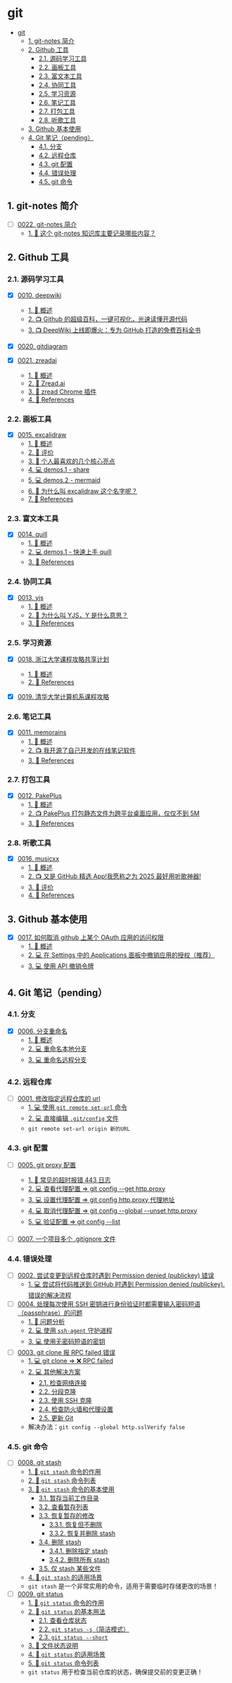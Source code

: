 # git

<!-- region:toc -->

- [git](#git)
  - [1. git-notes 简介](#1-git-notes-简介)
  - [2. Github 工具](#2-github-工具)
    - [2.1. 源码学习工具](#21-源码学习工具)
    - [2.2. 画板工具](#22-画板工具)
    - [2.3. 富文本工具](#23-富文本工具)
    - [2.4. 协同工具](#24-协同工具)
    - [2.5. 学习资源](#25-学习资源)
    - [2.6. 笔记工具](#26-笔记工具)
    - [2.7. 打包工具](#27-打包工具)
    - [2.8. 听歌工具](#28-听歌工具)
  - [3. Github 基本使用](#3-github-基本使用)
  - [4. Git 笔记（pending）](#4-git-笔记pending)
    - [4.1. 分支](#41-分支)
    - [4.2. 远程仓库](#42-远程仓库)
    - [4.3. git 配置](#43-git-配置)
    - [4.4. 错误处理](#44-错误处理)
    - [4.5. git 命令](#45-git-命令)

<!-- endregion:toc -->

## 1. git-notes 简介

- [ ] [0022. git-notes 简介](https://github.com/Tdahuyou/TNotes.git-notes/tree/main/notes/0022.%20git-notes%20%E7%AE%80%E4%BB%8B/README.md)
  - [1. 🤔 这个 git-notes 知识库主要记录哪些内容？](https://github.com/Tdahuyou/TNotes.git-notes/tree/main/notes/0022.%20git-notes%20%E7%AE%80%E4%BB%8B/README.md#1--这个-git-notes-知识库主要记录哪些内容)

## 2. Github 工具

### 2.1. 源码学习工具

- [x] [0010. deepwiki](https://github.com/Tdahuyou/TNotes.git-notes/tree/main/notes/0010.%20deepwiki/README.md)
  - [1. 📝 概述](https://github.com/Tdahuyou/TNotes.git-notes/tree/main/notes/0010.%20deepwiki/README.md#1--概述)
  - [2. 📺 Github 的超级百科，一键可视化，光速读懂开源代码](https://github.com/Tdahuyou/TNotes.git-notes/tree/main/notes/0010.%20deepwiki/README.md#2--github-的超级百科一键可视化光速读懂开源代码)
  - [3. 📺 DeepWiki 上线即爆火：专为 GitHub 打造的免费百科全书](https://github.com/Tdahuyou/TNotes.git-notes/tree/main/notes/0010.%20deepwiki/README.md#3--deepwiki-上线即爆火专为-github-打造的免费百科全书)
- [x] [0020. gitdiagram](https://github.com/Tdahuyou/TNotes.git-notes/tree/main/notes/0020.%20gitdiagram/README.md)

- [x] [0021. zreadai](https://github.com/Tdahuyou/TNotes.git-notes/tree/main/notes/0021.%20zreadai/README.md)
  - [1. 📝 概述](https://github.com/Tdahuyou/TNotes.git-notes/tree/main/notes/0021.%20zreadai/README.md#1--概述)
  - [2. 📒 Zread.ai](https://github.com/Tdahuyou/TNotes.git-notes/tree/main/notes/0021.%20zreadai/README.md#2--zreadai)
  - [3. 📒 zread Chrome 插件](https://github.com/Tdahuyou/TNotes.git-notes/tree/main/notes/0021.%20zreadai/README.md#3--zread-chrome-插件)
  - [4. 🔗 References](https://github.com/Tdahuyou/TNotes.git-notes/tree/main/notes/0021.%20zreadai/README.md#4--references)

### 2.2. 画板工具

- [x] [0015. excalidraw](https://github.com/Tdahuyou/TNotes.git-notes/tree/main/notes/0015.%20excalidraw/README.md)
  - [1. 📝 概述](https://github.com/Tdahuyou/TNotes.git-notes/tree/main/notes/0015.%20excalidraw/README.md#1--概述)
  - [2. 🫧 评价](https://github.com/Tdahuyou/TNotes.git-notes/tree/main/notes/0015.%20excalidraw/README.md#2--评价)
  - [3. 📒 个人最喜欢的几个核心亮点](https://github.com/Tdahuyou/TNotes.git-notes/tree/main/notes/0015.%20excalidraw/README.md#3--个人最喜欢的几个核心亮点)
  - [4. 💻 demos.1 - share](https://github.com/Tdahuyou/TNotes.git-notes/tree/main/notes/0015.%20excalidraw/README.md#4--demos1---share)
  - [5. 💻 demos.2 - mermaid](https://github.com/Tdahuyou/TNotes.git-notes/tree/main/notes/0015.%20excalidraw/README.md#5--demos2---mermaid)
  - [6. 🤔 为什么叫 excalidraw 这个名字呢？](https://github.com/Tdahuyou/TNotes.git-notes/tree/main/notes/0015.%20excalidraw/README.md#6--为什么叫-excalidraw-这个名字呢)
  - [7. 🔗 References](https://github.com/Tdahuyou/TNotes.git-notes/tree/main/notes/0015.%20excalidraw/README.md#7--references)

### 2.3. 富文本工具

- [x] [0014. quill](https://github.com/Tdahuyou/TNotes.git-notes/tree/main/notes/0014.%20quill/README.md)
  - [1. 📝 概述](https://github.com/Tdahuyou/TNotes.git-notes/tree/main/notes/0014.%20quill/README.md#1--概述)
  - [2. 💻 demos.1 - 快速上手 quill](https://github.com/Tdahuyou/TNotes.git-notes/tree/main/notes/0014.%20quill/README.md#2--demos1---快速上手-quill)
  - [3. 🔗 References](https://github.com/Tdahuyou/TNotes.git-notes/tree/main/notes/0014.%20quill/README.md#3--references)

### 2.4. 协同工具

- [x] [0013. yjs](https://github.com/Tdahuyou/TNotes.git-notes/tree/main/notes/0013.%20yjs/README.md)
  - [1. 📝 概述](https://github.com/Tdahuyou/TNotes.git-notes/tree/main/notes/0013.%20yjs/README.md#1--概述)
  - [2. 🤔 为什么叫 YJS，Y 是什么意思？](https://github.com/Tdahuyou/TNotes.git-notes/tree/main/notes/0013.%20yjs/README.md#2--为什么叫-yjsy-是什么意思)
  - [3. 🔗 References](https://github.com/Tdahuyou/TNotes.git-notes/tree/main/notes/0013.%20yjs/README.md#3--references)

### 2.5. 学习资源

- [x] [0018. 浙江大学课程攻略共享计划](https://github.com/Tdahuyou/TNotes.git-notes/tree/main/notes/0018.%20%E6%B5%99%E6%B1%9F%E5%A4%A7%E5%AD%A6%E8%AF%BE%E7%A8%8B%E6%94%BB%E7%95%A5%E5%85%B1%E4%BA%AB%E8%AE%A1%E5%88%92/README.md)
  - [1. 📝 概述](https://github.com/Tdahuyou/TNotes.git-notes/tree/main/notes/0018.%20%E6%B5%99%E6%B1%9F%E5%A4%A7%E5%AD%A6%E8%AF%BE%E7%A8%8B%E6%94%BB%E7%95%A5%E5%85%B1%E4%BA%AB%E8%AE%A1%E5%88%92/README.md#1--概述)
  - [2. 🔗 References](https://github.com/Tdahuyou/TNotes.git-notes/tree/main/notes/0018.%20%E6%B5%99%E6%B1%9F%E5%A4%A7%E5%AD%A6%E8%AF%BE%E7%A8%8B%E6%94%BB%E7%95%A5%E5%85%B1%E4%BA%AB%E8%AE%A1%E5%88%92/README.md#2--references)
- [x] [0019. 清华大学计算机系课程攻略](https://github.com/Tdahuyou/TNotes.git-notes/tree/main/notes/0019.%20%E6%B8%85%E5%8D%8E%E5%A4%A7%E5%AD%A6%E8%AE%A1%E7%AE%97%E6%9C%BA%E7%B3%BB%E8%AF%BE%E7%A8%8B%E6%94%BB%E7%95%A5/README.md)


### 2.6. 笔记工具

- [x] [0011. memorains](https://github.com/Tdahuyou/TNotes.git-notes/tree/main/notes/0011.%20memorains/README.md)
  - [1. 📝 概述](https://github.com/Tdahuyou/TNotes.git-notes/tree/main/notes/0011.%20memorains/README.md#1--概述)
  - [2. 📺 我开源了自己开发的在线笔记软件](https://github.com/Tdahuyou/TNotes.git-notes/tree/main/notes/0011.%20memorains/README.md#2--我开源了自己开发的在线笔记软件)
  - [3. 🔗 References](https://github.com/Tdahuyou/TNotes.git-notes/tree/main/notes/0011.%20memorains/README.md#3--references)

### 2.7. 打包工具

- [x] [0012. PakePlus](https://github.com/Tdahuyou/TNotes.git-notes/tree/main/notes/0012.%20PakePlus/README.md)
  - [1. 📝 概述](https://github.com/Tdahuyou/TNotes.git-notes/tree/main/notes/0012.%20PakePlus/README.md#1--概述)
  - [2. 📺 PakePlus 打包静态文件为跨平台桌面应用，仅仅不到 5M](https://github.com/Tdahuyou/TNotes.git-notes/tree/main/notes/0012.%20PakePlus/README.md#2--pakeplus-打包静态文件为跨平台桌面应用仅仅不到-5m)
  - [3. 🔗 References](https://github.com/Tdahuyou/TNotes.git-notes/tree/main/notes/0012.%20PakePlus/README.md#3--references)

### 2.8. 听歌工具

- [x] [0016. musicxx](https://github.com/Tdahuyou/TNotes.git-notes/tree/main/notes/0016.%20musicxx/README.md)
  - [1. 📝 概述](https://github.com/Tdahuyou/TNotes.git-notes/tree/main/notes/0016.%20musicxx/README.md#1--概述)
  - [2. 📺 又是 GitHub 精选 App!我愿称之为 2025 最好用听歌神器!](https://github.com/Tdahuyou/TNotes.git-notes/tree/main/notes/0016.%20musicxx/README.md#2--又是-github-精选-app我愿称之为-2025-最好用听歌神器)
  - [3. 🫧 评价](https://github.com/Tdahuyou/TNotes.git-notes/tree/main/notes/0016.%20musicxx/README.md#3--评价)
  - [4. 🔗 References](https://github.com/Tdahuyou/TNotes.git-notes/tree/main/notes/0016.%20musicxx/README.md#4--references)

## 3. Github 基本使用

- [x] [0017. 如何取消 github 上某个 OAuth 应用的访问权限](https://github.com/Tdahuyou/TNotes.git-notes/tree/main/notes/0017.%20%E5%A6%82%E4%BD%95%E5%8F%96%E6%B6%88%20github%20%E4%B8%8A%E6%9F%90%E4%B8%AA%20OAuth%20%E5%BA%94%E7%94%A8%E7%9A%84%E8%AE%BF%E9%97%AE%E6%9D%83%E9%99%90/README.md)
  - [1. 📝 概述](https://github.com/Tdahuyou/TNotes.git-notes/tree/main/notes/0017.%20%E5%A6%82%E4%BD%95%E5%8F%96%E6%B6%88%20github%20%E4%B8%8A%E6%9F%90%E4%B8%AA%20OAuth%20%E5%BA%94%E7%94%A8%E7%9A%84%E8%AE%BF%E9%97%AE%E6%9D%83%E9%99%90/README.md#1--概述)
  - [2. 💻 在 Settings 中的 Applications 面板中撤销应用的授权（推荐）](https://github.com/Tdahuyou/TNotes.git-notes/tree/main/notes/0017.%20%E5%A6%82%E4%BD%95%E5%8F%96%E6%B6%88%20github%20%E4%B8%8A%E6%9F%90%E4%B8%AA%20OAuth%20%E5%BA%94%E7%94%A8%E7%9A%84%E8%AE%BF%E9%97%AE%E6%9D%83%E9%99%90/README.md#2--在-settings-中的-applications-面板中撤销应用的授权推荐)
  - [3. 💻 使用 API 撤销令牌](https://github.com/Tdahuyou/TNotes.git-notes/tree/main/notes/0017.%20%E5%A6%82%E4%BD%95%E5%8F%96%E6%B6%88%20github%20%E4%B8%8A%E6%9F%90%E4%B8%AA%20OAuth%20%E5%BA%94%E7%94%A8%E7%9A%84%E8%AE%BF%E9%97%AE%E6%9D%83%E9%99%90/README.md#3--使用-api-撤销令牌)

## 4. Git 笔记（pending）

### 4.1. 分支

- [x] [0006. 分支重命名](https://github.com/Tdahuyou/TNotes.git-notes/tree/main/notes/0006.%20%E5%88%86%E6%94%AF%E9%87%8D%E5%91%BD%E5%90%8D/README.md)
  - [1. 📝 概述](https://github.com/Tdahuyou/TNotes.git-notes/tree/main/notes/0006.%20%E5%88%86%E6%94%AF%E9%87%8D%E5%91%BD%E5%90%8D/README.md#1--概述)
  - [2. 💻 重命名本地分支](https://github.com/Tdahuyou/TNotes.git-notes/tree/main/notes/0006.%20%E5%88%86%E6%94%AF%E9%87%8D%E5%91%BD%E5%90%8D/README.md#2--重命名本地分支)
  - [3. 💻 重命名远程分支](https://github.com/Tdahuyou/TNotes.git-notes/tree/main/notes/0006.%20%E5%88%86%E6%94%AF%E9%87%8D%E5%91%BD%E5%90%8D/README.md#3--重命名远程分支)

### 4.2. 远程仓库

- [ ] [0001. 修改指定远程仓库的 url](https://github.com/Tdahuyou/TNotes.git-notes/tree/main/notes/0001.%20%E4%BF%AE%E6%94%B9%E6%8C%87%E5%AE%9A%E8%BF%9C%E7%A8%8B%E4%BB%93%E5%BA%93%E7%9A%84%20url/README.md)
  - [1. 💻 使用 `git remote set-url` 命令](https://github.com/Tdahuyou/TNotes.git-notes/tree/main/notes/0001.%20%E4%BF%AE%E6%94%B9%E6%8C%87%E5%AE%9A%E8%BF%9C%E7%A8%8B%E4%BB%93%E5%BA%93%E7%9A%84%20url/README.md#1--使用-git-remote-set-url-命令)
  - [2. 💻 直接编辑 `.git/config` 文件](https://github.com/Tdahuyou/TNotes.git-notes/tree/main/notes/0001.%20%E4%BF%AE%E6%94%B9%E6%8C%87%E5%AE%9A%E8%BF%9C%E7%A8%8B%E4%BB%93%E5%BA%93%E7%9A%84%20url/README.md#2--直接编辑-gitconfig-文件)
  - `git remote set-url origin 新的URL`

### 4.3. git 配置

- [ ] [0005. git proxy 配置](https://github.com/Tdahuyou/TNotes.git-notes/tree/main/notes/0005.%20git%20proxy%20%E9%85%8D%E7%BD%AE/README.md)
  - [1. 📒 常见的超时报错 443 日志](https://github.com/Tdahuyou/TNotes.git-notes/tree/main/notes/0005.%20git%20proxy%20%E9%85%8D%E7%BD%AE/README.md#1--常见的超时报错-443-日志)
  - [2. 💻 查看代理配置 => git config --get http.proxy](https://github.com/Tdahuyou/TNotes.git-notes/tree/main/notes/0005.%20git%20proxy%20%E9%85%8D%E7%BD%AE/README.md#2--查看代理配置--git-config---get-httpproxy)
  - [3. 💻 设置代理配置 => git config http.proxy 代理地址](https://github.com/Tdahuyou/TNotes.git-notes/tree/main/notes/0005.%20git%20proxy%20%E9%85%8D%E7%BD%AE/README.md#3--设置代理配置--git-config-httpproxy-代理地址)
  - [4. 💻 取消代理配置 => git config --global --unset http.proxy](https://github.com/Tdahuyou/TNotes.git-notes/tree/main/notes/0005.%20git%20proxy%20%E9%85%8D%E7%BD%AE/README.md#4--取消代理配置--git-config---global---unset-httpproxy)
  - [5. 💻 验证配置 => git config --list](https://github.com/Tdahuyou/TNotes.git-notes/tree/main/notes/0005.%20git%20proxy%20%E9%85%8D%E7%BD%AE/README.md#5--验证配置--git-config---list)
- [ ] [0007. 一个项目多个 .gitignore 文件](https://github.com/Tdahuyou/TNotes.git-notes/tree/main/notes/0007.%20%E4%B8%80%E4%B8%AA%E9%A1%B9%E7%9B%AE%E5%A4%9A%E4%B8%AA%20.gitignore%20%E6%96%87%E4%BB%B6/README.md)


### 4.4. 错误处理

- [ ] [0002. 尝试变更到远程仓库时遇到 Permission denied (publickey) 错误](https://github.com/Tdahuyou/TNotes.git-notes/tree/main/notes/0002.%20%E5%B0%9D%E8%AF%95%E5%8F%98%E6%9B%B4%E5%88%B0%E8%BF%9C%E7%A8%8B%E4%BB%93%E5%BA%93%E6%97%B6%E9%81%87%E5%88%B0%20Permission%20denied%20(publickey)%20%E9%94%99%E8%AF%AF/README.md)
  - [1. 💻 尝试将代码推送到 GitHub 时遇到 Permission denied (publickey). 错误的解决流程](https://github.com/Tdahuyou/TNotes.git-notes/tree/main/notes/0002.%20%E5%B0%9D%E8%AF%95%E5%8F%98%E6%9B%B4%E5%88%B0%E8%BF%9C%E7%A8%8B%E4%BB%93%E5%BA%93%E6%97%B6%E9%81%87%E5%88%B0%20Permission%20denied%20(publickey)%20%E9%94%99%E8%AF%AF/README.md#1--尝试将代码推送到-github-时遇到-permission-denied-publickey-错误的解决流程)
- [ ] [0004. 处理每次使用 SSH 密钥进行身份验证时都需要输入密码短语（passphrase）的问题](https://github.com/Tdahuyou/TNotes.git-notes/tree/main/notes/0004.%20%E5%A4%84%E7%90%86%E6%AF%8F%E6%AC%A1%E4%BD%BF%E7%94%A8%20SSH%20%E5%AF%86%E9%92%A5%E8%BF%9B%E8%A1%8C%E8%BA%AB%E4%BB%BD%E9%AA%8C%E8%AF%81%E6%97%B6%E9%83%BD%E9%9C%80%E8%A6%81%E8%BE%93%E5%85%A5%E5%AF%86%E7%A0%81%E7%9F%AD%E8%AF%AD%EF%BC%88passphrase%EF%BC%89%E7%9A%84%E9%97%AE%E9%A2%98/README.md)
  - [1. 📒 问题分析](https://github.com/Tdahuyou/TNotes.git-notes/tree/main/notes/0004.%20%E5%A4%84%E7%90%86%E6%AF%8F%E6%AC%A1%E4%BD%BF%E7%94%A8%20SSH%20%E5%AF%86%E9%92%A5%E8%BF%9B%E8%A1%8C%E8%BA%AB%E4%BB%BD%E9%AA%8C%E8%AF%81%E6%97%B6%E9%83%BD%E9%9C%80%E8%A6%81%E8%BE%93%E5%85%A5%E5%AF%86%E7%A0%81%E7%9F%AD%E8%AF%AD%EF%BC%88passphrase%EF%BC%89%E7%9A%84%E9%97%AE%E9%A2%98/README.md#1--问题分析)
  - [2. 💻 使用 `ssh-agent` 守护进程](https://github.com/Tdahuyou/TNotes.git-notes/tree/main/notes/0004.%20%E5%A4%84%E7%90%86%E6%AF%8F%E6%AC%A1%E4%BD%BF%E7%94%A8%20SSH%20%E5%AF%86%E9%92%A5%E8%BF%9B%E8%A1%8C%E8%BA%AB%E4%BB%BD%E9%AA%8C%E8%AF%81%E6%97%B6%E9%83%BD%E9%9C%80%E8%A6%81%E8%BE%93%E5%85%A5%E5%AF%86%E7%A0%81%E7%9F%AD%E8%AF%AD%EF%BC%88passphrase%EF%BC%89%E7%9A%84%E9%97%AE%E9%A2%98/README.md#2--使用-ssh-agent-守护进程)
  - [3. 💻 使用无密码短语的密钥](https://github.com/Tdahuyou/TNotes.git-notes/tree/main/notes/0004.%20%E5%A4%84%E7%90%86%E6%AF%8F%E6%AC%A1%E4%BD%BF%E7%94%A8%20SSH%20%E5%AF%86%E9%92%A5%E8%BF%9B%E8%A1%8C%E8%BA%AB%E4%BB%BD%E9%AA%8C%E8%AF%81%E6%97%B6%E9%83%BD%E9%9C%80%E8%A6%81%E8%BE%93%E5%85%A5%E5%AF%86%E7%A0%81%E7%9F%AD%E8%AF%AD%EF%BC%88passphrase%EF%BC%89%E7%9A%84%E9%97%AE%E9%A2%98/README.md#3--使用无密码短语的密钥)
- [ ] [0003. git clone 报 RPC failed 错误](https://github.com/Tdahuyou/TNotes.git-notes/tree/main/notes/0003.%20git%20clone%20%E6%8A%A5%20RPC%20failed%20%E9%94%99%E8%AF%AF/README.md)
  - [1. 💻 git clone => ❌ RPC failed](https://github.com/Tdahuyou/TNotes.git-notes/tree/main/notes/0003.%20git%20clone%20%E6%8A%A5%20RPC%20failed%20%E9%94%99%E8%AF%AF/README.md#1--git-clone---rpc-failed)
  - [2. 💻 其他解决方案](https://github.com/Tdahuyou/TNotes.git-notes/tree/main/notes/0003.%20git%20clone%20%E6%8A%A5%20RPC%20failed%20%E9%94%99%E8%AF%AF/README.md#2--其他解决方案)
    - [2.1. 检查网络连接](https://github.com/Tdahuyou/TNotes.git-notes/tree/main/notes/0003.%20git%20clone%20%E6%8A%A5%20RPC%20failed%20%E9%94%99%E8%AF%AF/README.md#21-检查网络连接)
    - [2.2. 分段克隆](https://github.com/Tdahuyou/TNotes.git-notes/tree/main/notes/0003.%20git%20clone%20%E6%8A%A5%20RPC%20failed%20%E9%94%99%E8%AF%AF/README.md#22-分段克隆)
    - [2.3. 使用 SSH 克隆](https://github.com/Tdahuyou/TNotes.git-notes/tree/main/notes/0003.%20git%20clone%20%E6%8A%A5%20RPC%20failed%20%E9%94%99%E8%AF%AF/README.md#23-使用-ssh-克隆)
    - [2.4. 检查防火墙和代理设置](https://github.com/Tdahuyou/TNotes.git-notes/tree/main/notes/0003.%20git%20clone%20%E6%8A%A5%20RPC%20failed%20%E9%94%99%E8%AF%AF/README.md#24-检查防火墙和代理设置)
    - [2.5. 更新 Git](https://github.com/Tdahuyou/TNotes.git-notes/tree/main/notes/0003.%20git%20clone%20%E6%8A%A5%20RPC%20failed%20%E9%94%99%E8%AF%AF/README.md#25-更新-git)
  - 解决办法：`git config --global http.sslVerify false`

### 4.5. git 命令

- [ ] [0008. git stash](https://github.com/Tdahuyou/TNotes.git-notes/tree/main/notes/0008.%20git%20stash/README.md)
  - [1. 📒 `git stash` 命令的作用](https://github.com/Tdahuyou/TNotes.git-notes/tree/main/notes/0008.%20git%20stash/README.md#1--git-stash-命令的作用)
  - [2. 📒 `git stash` 命令列表](https://github.com/Tdahuyou/TNotes.git-notes/tree/main/notes/0008.%20git%20stash/README.md#2--git-stash-命令列表)
  - [3. 📒 `git stash` 命令的基本使用](https://github.com/Tdahuyou/TNotes.git-notes/tree/main/notes/0008.%20git%20stash/README.md#3--git-stash-命令的基本使用)
    - [3.1. 暂存当前工作目录](https://github.com/Tdahuyou/TNotes.git-notes/tree/main/notes/0008.%20git%20stash/README.md#31-暂存当前工作目录)
    - [3.2. 查看暂存列表](https://github.com/Tdahuyou/TNotes.git-notes/tree/main/notes/0008.%20git%20stash/README.md#32-查看暂存列表)
    - [3.3. 恢复暂存的修改](https://github.com/Tdahuyou/TNotes.git-notes/tree/main/notes/0008.%20git%20stash/README.md#33-恢复暂存的修改)
      - [3.3.1. 恢复但不删除](https://github.com/Tdahuyou/TNotes.git-notes/tree/main/notes/0008.%20git%20stash/README.md#331-恢复但不删除)
      - [3.3.2. 恢复并删除 stash](https://github.com/Tdahuyou/TNotes.git-notes/tree/main/notes/0008.%20git%20stash/README.md#332-恢复并删除-stash)
    - [3.4. 删除 stash](https://github.com/Tdahuyou/TNotes.git-notes/tree/main/notes/0008.%20git%20stash/README.md#34-删除-stash)
      - [3.4.1. 删除指定 stash](https://github.com/Tdahuyou/TNotes.git-notes/tree/main/notes/0008.%20git%20stash/README.md#341-删除指定-stash)
      - [3.4.2. 删除所有 stash](https://github.com/Tdahuyou/TNotes.git-notes/tree/main/notes/0008.%20git%20stash/README.md#342-删除所有-stash)
    - [3.5. 仅 stash 某些文件](https://github.com/Tdahuyou/TNotes.git-notes/tree/main/notes/0008.%20git%20stash/README.md#35-仅-stash-某些文件)
  - [4. 📒 `git stash` 的适用场景](https://github.com/Tdahuyou/TNotes.git-notes/tree/main/notes/0008.%20git%20stash/README.md#4--git-stash-的适用场景)
  - `git stash` 是一个非常实用的命令，适用于需要临时存储更改的场景！
- [ ] [0009. git status](https://github.com/Tdahuyou/TNotes.git-notes/tree/main/notes/0009.%20git%20status/README.md)
  - [1. 📒 `git status` 命令的作用](https://github.com/Tdahuyou/TNotes.git-notes/tree/main/notes/0009.%20git%20status/README.md#1--git-status-命令的作用)
  - [2. 📒 `git status` 的基本用法](https://github.com/Tdahuyou/TNotes.git-notes/tree/main/notes/0009.%20git%20status/README.md#2--git-status-的基本用法)
    - [2.1. 查看仓库状态](https://github.com/Tdahuyou/TNotes.git-notes/tree/main/notes/0009.%20git%20status/README.md#21-查看仓库状态)
    - [2.2. `git status -s`（简洁模式）](https://github.com/Tdahuyou/TNotes.git-notes/tree/main/notes/0009.%20git%20status/README.md#22-git-status--s简洁模式)
    - [2.3. `git status --short`](https://github.com/Tdahuyou/TNotes.git-notes/tree/main/notes/0009.%20git%20status/README.md#23-git-status---short)
  - [3. 📒 文件状态说明](https://github.com/Tdahuyou/TNotes.git-notes/tree/main/notes/0009.%20git%20status/README.md#3--文件状态说明)
  - [4. 📒 `git status` 的适用场景](https://github.com/Tdahuyou/TNotes.git-notes/tree/main/notes/0009.%20git%20status/README.md#4--git-status-的适用场景)
  - [5. 📒 `git status` 命令列表](https://github.com/Tdahuyou/TNotes.git-notes/tree/main/notes/0009.%20git%20status/README.md#5--git-status-命令列表)
  - `git status` 用于检查当前仓库的状态，确保提交前的变更正确！
